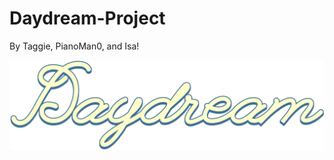 # Daydream-Project
By Taggie, PianoMan0, and Isa!

[![Daydream Image](daydream.png)](https://daydream.hackclub.com)